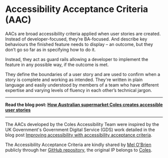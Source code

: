 # Accessibility Acceptance Criteria (AAC)
AACs are broad accessibility criteria applied when user stories are created. Instead of developer-focused, they’re BA-focused. And describe key behaviours the finished feature needs to display – an outcome, but they don’t go so far as in specifying how to do it.

Instead, they act as guard rails allowing a developer to implement the feature in any possible way, if the outcome is met.

They define the boundaries of a user story and are used to confirm when a story is complete and working as intended. They're written in plain language and easily understood by members of a team who have different expertise and varying levels of fluency in each other’s technical jargon.

---

**Read the blog post: [How Australian supermarket Coles creates accessible user stories](https://www.canaxess.com.au/articles/accessibility-acceptance-criteria/)**

---

The AACs developed by the Coles Accessibility Team were inspired by the UK Government's Government Digital Service (GDS) work detailed in the blog post [Improving accessibility with accessibility acceptance criteria](https://insidegovuk.blog.gov.uk/2018/01/24/improving-accessibility-with-accessibility-acceptance-criteria/).

The Accessibility Acceptance Criteria are kindly shared by [Mel O'Brien](https://www.linkedin.com/in/melaniejobrien/) publicly through her [GitHub repository](https://github.com/meljobrien3/accessibility-acceptance-criteria), the original IP belongs to [Coles](https://www.coles.com.au/).
